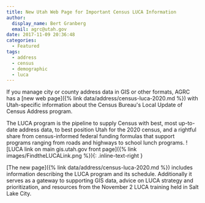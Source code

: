 ```yaml
---
title: New Utah Web Page for Important Census LUCA Information
author:
  display_name: Bert Granberg
  email: agrc@utah.gov
date: 2017-11-09 20:36:48
categories:
  - Featured
tags:
  - address
  - census
  - demographic
  - luca
---
```

If you manage city or county address data in GIS or other formats, AGRC has a [new web page]({% link data/address/census-luca-2020.md %}) with Utah-specific information about the Census Bureau's Local Update of Census Address program.

The LUCA program is the pipeline to supply Census with best, most up-to-date address data, to best position Utah for the 2020 census, and a rightful share from census-informed federal funding formulas that support programs ranging from roads and highways to school lunch programs.
![LUCA link on main gis.utah.gov front page]({% link images/FindtheLUCALink.png %}){: .inline-text-right }

[The new page]({% link data/address/census-luca-2020.md %}) includes information describing the LUCA program and its schedule. Additionally it serves as a gateway to supporting GIS data, advice on LUCA strategy and prioritization, and resources from the November 2 LUCA training held in Salt Lake City.
